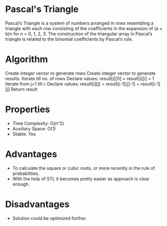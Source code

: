 # Pascal's Triangle
Pascal’s Triangle is a system of numbers arranged in rows resembling a triangle with each row consisting of the coefficients in the expansion of (a + b)n for n = 0, 1, 2, 3. The construction of the triangular array in Pascal’s triangle is related to the binomial coefficients by Pascal’s rule. 

# Algorithm
Create integer vector to generate rows
Create integer vector to generate results.
     Iterate till no. of rows
     Declare values:
        result[i][0] = result[i][i] = 1
        Iterate from j=1 till i:
        Declare values:
            result[i][j] = result[i-1][j]-1] + result[i-1][j]
Return result 

# Properties
- Time Complexity: O(n^2)
- Auxiliary Space: O(1)
- Stable: Yes

# Advantages
- To calculate the square or cubic roots, or more recently in the rule of probabilities.
- With the help of STL it becomes pretty easier as approach is clear enough.

# Disadvantages
- Solution could be optimized further.